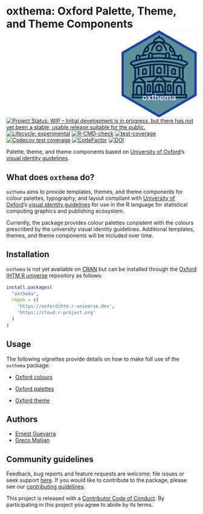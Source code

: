 
<!-- README.md is generated from README.Rmd. Please edit that file -->

# oxthema: Oxford Palette, Theme, and Theme Components <img src="man/figures/logo.png" width="200" align="right" />

<!-- badges: start -->

[![Project Status: WIP – Initial development is in progress, but there
has not yet been a stable, usable release suitable for the
public.](https://www.repostatus.org/badges/latest/wip.svg)](https://www.repostatus.org/#wip)
[![Lifecycle:
experimental](https://img.shields.io/badge/lifecycle-experimental-orange.svg)](https://lifecycle.r-lib.org/articles/stages.html#experimental)
[![R-CMD-check](https://github.com/OxfordIHTM/oxthema/actions/workflows/R-CMD-check.yaml/badge.svg)](https://github.com/OxfordIHTM/oxthema/actions/workflows/R-CMD-check.yaml)
[![test-coverage](https://github.com/OxfordIHTM/oxthema/actions/workflows/test-coverage.yaml/badge.svg)](https://github.com/OxfordIHTM/oxthema/actions/workflows/test-coverage.yaml)
[![Codecov test
coverage](https://codecov.io/gh/OxfordIHTM/oxthema/branch/main/graph/badge.svg)](https://app.codecov.io/gh/OxfordIHTM/oxthema?branch=main)
[![CodeFactor](https://www.codefactor.io/repository/github/oxfordihtm/oxthema/badge)](https://www.codefactor.io/repository/github/oxfordihtm/oxthema)
[![DOI](https://zenodo.org/badge/711630340.svg)](https://zenodo.org/doi/10.5281/zenodo.10721129)
<!-- badges: end -->

Palette, theme, and theme components based on [University of
Oxford](https://ox.ac.uk)’s [visual identity
guidelines](https://communications.web.ox.ac.uk/communications-resources/visual-identity/identity-guidelines).

## What does `oxthema` do?

`oxthema` aims to provide templates, themes, and theme components for
colour palettes, typography, and layout compliant with [University of
Oxford](https://ox.ac.uk)’s [visual identity
guidelines](https://communications.web.ox.ac.uk/communications-resources/visual-identity/identity-guidelines)
for use in the R language for statistical computing graphics and
publishing ecosystem.

Currently, the package provides colour palettes consistent with the
colours prescribed by the university visual identity guidelines.
Additional templates, themes, and theme components will be included over
time.

## Installation

`oxthema` is not yet available on [CRAN](https://cran.r-project.org) but
can be installed through the [Oxford IHTM R
universe](https://oxfordihtm.r-universe.dev) repository as follows:

``` r
install.packages(
  "oxthema", 
  repos = c(
    'https://oxfordihtm.r-universe.dev', 
    'https://cloud.r-project.org'
  )
)
```

## Usage

The following vignettes provide details on how to make full use of the
`oxthema` package:

- [Oxford
  colours](https://oxford-ihtm.io/oxthema/articles/oxford-colours.html)

- [Oxford
  palettes](https://oxford-ihtm.io/oxthema/articles/oxford-palettes.html)

- [Oxford
  theme](https://oxford-ihtm.io/oxthema/articles/oxford-theme.html)

## Authors

- [Ernest Guevarra](https://github.com/ernestguevarra)
- [Greco Malijan](https://github.com/grecomalijan)

## Community guidelines

Feedback, bug reports and feature requests are welcome; file issues or
seek support [here](https://github.com/OxfordIHTM/oxthema/issues). If
you would like to contribute to the package, please see our
[contributing
guidelines](https://oxford-ihtm.io/oxthema/CONTRIBUTING.html).

This project is released with a [Contributor Code of
Conduct](https://oxford-ihtm.io/oxthema/CODE_OF_CONDUCT.html). By
participating in this project you agree to abide by its terms.
